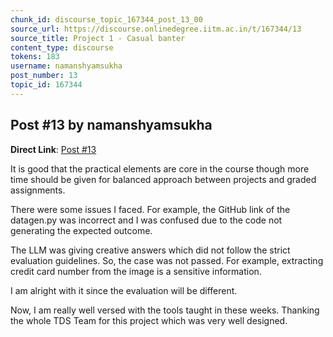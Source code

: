 ```yaml
---
chunk_id: discourse_topic_167344_post_13_00
source_url: https://discourse.onlinedegree.iitm.ac.in/t/167344/13
source_title: Project 1 - Casual banter
content_type: discourse
tokens: 183
username: namanshyamsukha
post_number: 13
topic_id: 167344
---
```


## Post #13 by namanshyamsukha

**Direct Link**: [Post #13](https://discourse.onlinedegree.iitm.ac.in/t/167344/13)

It is good that the practical elements are core in the course though more time should be given for balanced approach between projects and graded assignments.

There were some issues I faced. For example, the GitHub link of the datagen.py was incorrect and I was confused due to the code not generating the expected outcome.

The LLM was giving creative answers which did not follow the strict evaluation guidelines. So, the case was not passed. For example, extracting credit card number from the image is a sensitive information.

I am alright with it since the evaluation will be different.

Now, I am really well versed with the tools taught in these weeks. Thanking the whole TDS Team for this project which was very well designed.
